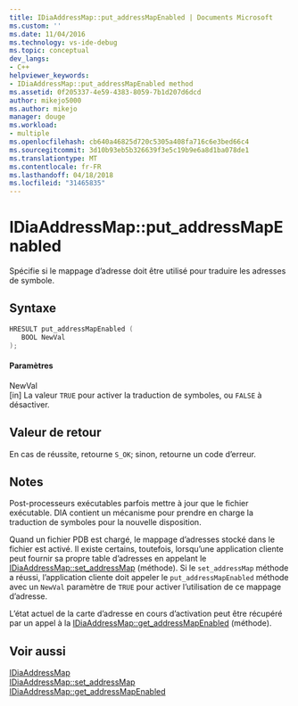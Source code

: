 ```yaml
---
title: IDiaAddressMap::put_addressMapEnabled | Documents Microsoft
ms.custom: ''
ms.date: 11/04/2016
ms.technology: vs-ide-debug
ms.topic: conceptual
dev_langs:
- C++
helpviewer_keywords:
- IDiaAddressMap::put_addressMapEnabled method
ms.assetid: 0f205337-4e59-4383-8059-7b1d207d6dcd
author: mikejo5000
ms.author: mikejo
manager: douge
ms.workload:
- multiple
ms.openlocfilehash: cb640a46825d720c5305a408fa716c6e3bed66c4
ms.sourcegitcommit: 3d10b93eb5b326639f3e5c19b9e6a8d1ba078de1
ms.translationtype: MT
ms.contentlocale: fr-FR
ms.lasthandoff: 04/18/2018
ms.locfileid: "31465835"
---
```

# <a name="idiaaddressmapputaddressmapenabled"></a>IDiaAddressMap::put_addressMapEnabled
Spécifie si le mappage d’adresse doit être utilisé pour traduire les adresses de symbole.  
  
## <a name="syntax"></a>Syntaxe  
  
```C++  
HRESULT put_addressMapEnabled (   
   BOOL NewVal  
);  
```  
  
#### <a name="parameters"></a>Paramètres  
 NewVal  
 [in] La valeur `TRUE` pour activer la traduction de symboles, ou `FALSE` à désactiver.  
  
## <a name="return-value"></a>Valeur de retour  
 En cas de réussite, retourne `S_OK`; sinon, retourne un code d’erreur.  
  
## <a name="remarks"></a>Notes  
 Post-processeurs exécutables parfois mettre à jour que le fichier exécutable. DIA contient un mécanisme pour prendre en charge la traduction de symboles pour la nouvelle disposition.  
  
 Quand un fichier PDB est chargé, le mappage d’adresses stocké dans le fichier est activé. Il existe certains, toutefois, lorsqu’une application cliente peut fournir sa propre table d’adresses en appelant le [IDiaAddressMap::set_addressMap](../../debugger/debug-interface-access/idiaaddressmap-set-addressmap.md) (méthode). Si le `set_addressMap` méthode a réussi, l’application cliente doit appeler le `put_addressMapEnabled` méthode avec un `NewVal` paramètre de `TRUE` pour activer l’utilisation de ce mappage d’adresse.  
  
 L’état actuel de la carte d’adresse en cours d’activation peut être récupéré par un appel à la [IDiaAddressMap::get_addressMapEnabled](../../debugger/debug-interface-access/idiaaddressmap-get-addressmapenabled.md) (méthode).  
  
## <a name="see-also"></a>Voir aussi  
 [IDiaAddressMap](../../debugger/debug-interface-access/idiaaddressmap.md)   
 [IDiaAddressMap::set_addressMap](../../debugger/debug-interface-access/idiaaddressmap-set-addressmap.md)   
 [IDiaAddressMap::get_addressMapEnabled](../../debugger/debug-interface-access/idiaaddressmap-get-addressmapenabled.md)